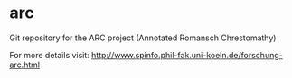 arc
===

Git repository for the ARC project (Annotated Romansch Chrestomathy)


For more details visit: http://www.spinfo.phil-fak.uni-koeln.de/forschung-arc.html
